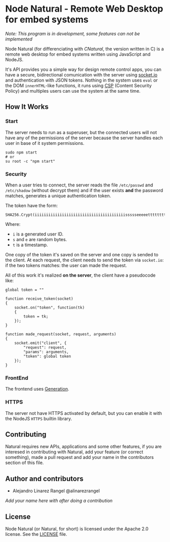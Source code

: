 # Node Natural - Remote Web Desktop for embed systems #

*Note: This program is in development, some features can not be implemented*

Node Natural (for differenciating with *CNatural*, the version written in C)
is a remote web desktop for embed systems written using JavaScript and NodeJS.

It's API provides you a simple way for design remote control apps, you can
have a secure, bidirectional comunication with the server using
[socket.io][socketio] and authentication with JSON tokens. Nothing in the
system uses `eval` or the DOM `innerHTML`-like functions, it runs using
[CSP][csp] (Content Security Policy) and multiples users can use the system
at the same time.

## How It Works ##

### Start ###

The server needs to run as a superuser, but the connected users will not have
any of the permissions of the server because the server handles each user
in base of it system permissions.

```
sudo npm start
# or
su root -c "npm start"
```

### Security ###

When a user tries to connect, the server reads the file `/etc/passwd` and
`/etc/shadow` (without decrypt them) and if the user exists **and** the
password matches, generates a unique authentication token.

The token have the form:

```
SHA256.Crypt(iiiiiiiiiiiiiiiiiiiiiiiiiiiiiiiiiiiiiiiissssseeeeettttttttttttttt)
```

Where:

* `i` is a generated user ID.
* `s` and `e` are random bytes.
* `t` is a timestamp.

One copy of the token it's saved on the server and one copy is sended to
the client. At each request, the client needs to send the token via
`socket.io`: if the two tokens matches: the user can made the request.

All of this work it's realized **on the server**, the client have a pseudocode
like:

```
global token = ""

function receive_token(socket)
{
	socket.on("token", function(tk)
	{
		token = tk;
	});
}

function made_request(socket, request, arguments)
{
	socket.emit("client", {
		"request": request,
		"params": arguments,
		"token": global token
	});
}
```

### FrontEnd ###

The frontend uses [Generation][generation].

### HTTPS ###

The server not have HTTPS activated by default, but you can enable it
with the NodeJS `HTTPS` builtin library.

## Contributing ##

Natural requires new APIs, applications and some other features, if you are
interesed in contributing with Natural, add your feature (or correct something),
made a pull request and add your name in the contributors section of this
file.

## Author and contributors ##

* Alejandro Linarez Rangel @alinarezrangel

*Add your name here with after doing a contribution*

## License ##

Node Natural (or Natural, for short) is licensed under the Apache 2.0
license. See the [LICENSE][license] file.

[socketio]: http://socket.io/
[generation]: https://github.com/alinarezrangel/generation
[license]: ./LICENSE
[csp]: https://content-security-policy.com/
